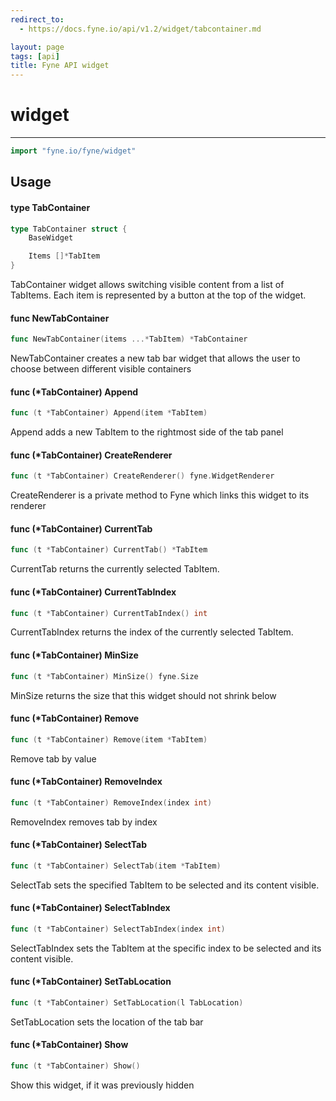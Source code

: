 ```yaml
---
redirect_to:
  - https://docs.fyne.io/api/v1.2/widget/tabcontainer.md

layout: page
tags: [api]
title: Fyne API widget
---
```



# widget
---
```go
import "fyne.io/fyne/widget"
```

## Usage

#### type TabContainer

```go
type TabContainer struct {
	BaseWidget

	Items []*TabItem
}
```

TabContainer widget allows switching visible content from a list of TabItems. Each item is represented by a button at the top of the widget.

#### func  NewTabContainer

```go
func NewTabContainer(items ...*TabItem) *TabContainer
```
NewTabContainer creates a new tab bar widget that allows the user to choose between different visible containers

#### func (*TabContainer) Append

```go
func (t *TabContainer) Append(item *TabItem)
```
Append adds a new TabItem to the rightmost side of the tab panel

#### func (*TabContainer) CreateRenderer

```go
func (t *TabContainer) CreateRenderer() fyne.WidgetRenderer
```
CreateRenderer is a private method to Fyne which links this widget to its renderer

#### func (*TabContainer) CurrentTab

```go
func (t *TabContainer) CurrentTab() *TabItem
```
CurrentTab returns the currently selected TabItem.

#### func (*TabContainer) CurrentTabIndex

```go
func (t *TabContainer) CurrentTabIndex() int
```
CurrentTabIndex returns the index of the currently selected TabItem.

#### func (*TabContainer) MinSize

```go
func (t *TabContainer) MinSize() fyne.Size
```
MinSize returns the size that this widget should not shrink below

#### func (*TabContainer) Remove

```go
func (t *TabContainer) Remove(item *TabItem)
```
Remove tab by value

#### func (*TabContainer) RemoveIndex

```go
func (t *TabContainer) RemoveIndex(index int)
```
RemoveIndex removes tab by index

#### func (*TabContainer) SelectTab

```go
func (t *TabContainer) SelectTab(item *TabItem)
```
SelectTab sets the specified TabItem to be selected and its content visible.

#### func (*TabContainer) SelectTabIndex

```go
func (t *TabContainer) SelectTabIndex(index int)
```
SelectTabIndex sets the TabItem at the specific index to be selected and its content visible.

#### func (*TabContainer) SetTabLocation

```go
func (t *TabContainer) SetTabLocation(l TabLocation)
```
SetTabLocation sets the location of the tab bar

#### func (*TabContainer) Show

```go
func (t *TabContainer) Show()
```
Show this widget, if it was previously hidden
